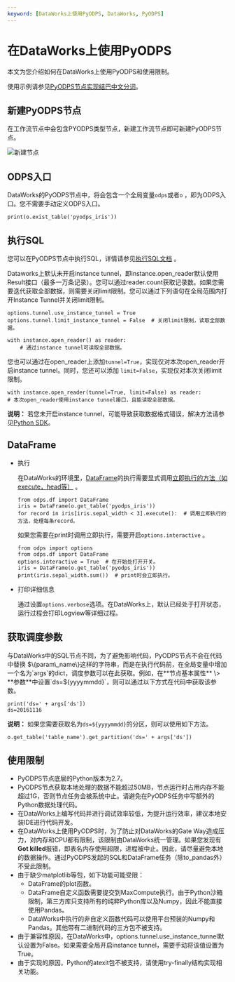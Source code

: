 ```yaml
---
keyword: [DataWorks上使用PyODPS, DataWorks, PyODPS]
---
```


# 在DataWorks上使用PyODPS

本文为您介绍如何在DataWorks上使用PyODPS和使用限制。

使用示例请参见[PyODPS节点实现结巴中文分词]()。

## 新建PyODPS节点

在工作流节点中会包含PYODPS类型节点，新建工作流节点即可新建PyODPS节点。

![新建节点](https://static-aliyun-doc.oss-cn-hangzhou.aliyuncs.com/assets/img/zh-CN/8451330061/p11645.png)

## ODPS入口

DataWorks的PyODPS节点中，将会包含一个全局变量`odps`或者`o` ，即为ODPS入口。您不需要手动定义ODPS入口。

```
print(o.exist_table('pyodps_iris'))
```

## 执行SQL

您可以在PyODPS节点中执行SQL，详情请参见[执行SQL文档]() 。

Dataworks上默认未开启instance tunnel，即instance.open\_reader默认使用Result接口（最多一万条记录）。您可以通过reader.count获取记录数。如果您需要迭代获取全部数据，则需要关闭limit限制。您可以通过下列语句在全局范围内打开Instance Tunnel并关闭limit限制。

```
options.tunnel.use_instance_tunnel = True
options.tunnel.limit_instance_tunnel = False  # 关闭limit限制，读取全部数据。

with instance.open_reader() as reader:
    # 通过instance tunnel可读取全部数据。
```

您也可以通过在open\_reader上添加`tunnel=True`，实现仅对本次open\_reader开启instance tunnel。同时，您还可以添加 `limit=False`，实现仅对本次关闭limit限制。

```
with instance.open_reader(tunnel=True, limit=False) as reader:
# 本次open_reader使用instance tunnel接口，且能读取全部数据。
```

**说明：** 若您未开启instance tunnel，可能导致获取数据格式错误，解决方法请参见[Python SDK]()。

## DataFrame

-   执行

    在DataWorks的环境里，[DataFrame]()的执行需要显式调用[立即执行的方法（如execute，head等）]() 。

    ```
    from odps.df import DataFrame
    iris = DataFrame(o.get_table('pyodps_iris'))
    for record in iris[iris.sepal_width < 3].execute():  # 调用立即执行的方法，处理每条record。
    ```

    如果您需要在print时调用立即执行，需要开启`options.interactive` 。

    ```
    from odps import options
    from odps.df import DataFrame
    options.interactive = True  # 在开始处打开开关。
    iris = DataFrame(o.get_table('pyodps_iris'))
    print(iris.sepal_width.sum())  # print时会立即执行。
    ```

-   打印详细信息

    通过设置`options.verbose`选项。在DataWorks上，默认已经处于打开状态，运行过程会打印Logview等详细过程。


## 获取调度参数

与DataWorks中的SQL节点不同，为了避免影响代码，PyODPS节点不会在代码中替换 $\{param\_name\}这样的字符串，而是在执行代码前，在全局变量中增加一个名为`args`的dict，调度参数可以在此获取。例如，在**节点基本属性** \> **参数**中设置`ds=${yyyymmdd}`，则可以通过以下方式在代码中获取该参数。

```
print('ds=' + args['ds'])
ds=20161116
```

**说明：** 如果您需要获取名为`ds=${yyyymmdd}`的分区，则可以使用如下方法。

```
o.get_table('table_name').get_partition('ds=' + args['ds'])
```

## 使用限制

-   PyODPS节点底层的Python版本为2.7。
-   PyODPS节点获取本地处理的数据不能超过50MB，节点运行时占用内存不能超过1G，否则节点任务会被系统中止。请避免在PyODPS任务中写额外的Python数据处理代码。
-   在DataWorks上编写代码并进行调试效率较低，为提升运行效率，建议本地安装IDE进行代码开发。
-   在DataWorks上使用PyODPS时，为了防止对DataWorks的Gate Way造成压力，对内存和CPU都有限制，该限制由DataWorks统一管理。如果您发现有**Got killed**报错，即表名内存使用超限，进程被中止。因此，请尽量避免本地的数据操作。通过PyODPS发起的SQL和DataFrame任务（除to\_pandas外）不受此限制。
-   由于缺少matplotlib等包，如下功能可能受限：
    -   DataFrame的plot函数。
    -   DataFrame自定义函数需要提交到MaxCompute执行。由于Python沙箱限制，第三方库只支持所有的纯粹Python库以及Numpy，因此不能直接使用Pandas。
    -   DataWorks中执行的非自定义函数代码可以使用平台预装的Numpy和Pandas。其他带有二进制代码的三方包不被支持。
-   由于兼容性原因，在DataWorks中，options.tunnel.use\_instance\_tunnel默认设置为False。如果需要全局开启instance tunnel，需要手动将该值设置为True。
-   由于实现的原因，Python的atexit包不被支持，请使用try-finally结构实现相关功能。

